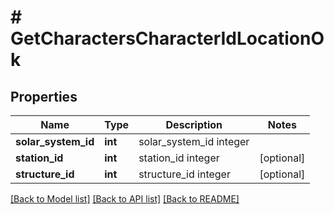# # GetCharactersCharacterIdLocationOk

## Properties

Name | Type | Description | Notes
------------ | ------------- | ------------- | -------------
**solar_system_id** | **int** | solar_system_id integer |
**station_id** | **int** | station_id integer | [optional]
**structure_id** | **int** | structure_id integer | [optional]

[[Back to Model list]](../../README.md#models) [[Back to API list]](../../README.md#endpoints) [[Back to README]](../../README.md)
